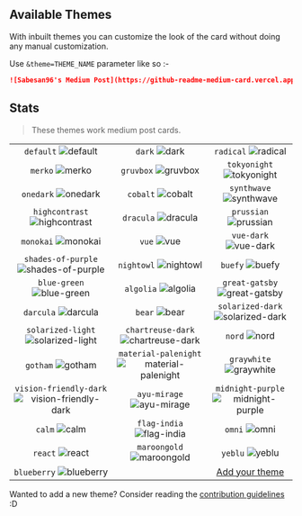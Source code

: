 ## Available Themes

<!-- DO NOT EDIT THIS FILE DIRECTLY -->

With inbuilt themes you can customize the look of the card without doing any manual customization.

Use `&theme=THEME_NAME` parameter like so :-

```md
![Sabesan96's Medium Post](https://github-readme-medium-card.vercel.app/getMediumBlogs?username=sabesan96&theme=dracula)
```

## Stats

> These themes work medium post cards.

|                                                                      |                                                                |                                                       |
| :------------------------------------------------------------------: | :------------------------------------------------------------: | :---------------------------------------------------: |
|                    `default` ![default][default]                     |                      `dark` ![dark][dark]                      |             `radical` ![radical][radical]             |
|                       `merko` ![merko][merko]                        |                 `gruvbox` ![gruvbox][gruvbox]                  |        `tokyonight` ![tokyonight][tokyonight]         |
|                    `onedark` ![onedark][onedark]                     |                   `cobalt` ![cobalt][cobalt]                   |          `synthwave` ![synthwave][synthwave]          |
|             `highcontrast` ![highcontrast][highcontrast]             |                 `dracula` ![dracula][dracula]                  |           `prussian` ![prussian][prussian]            |
|                    `monokai` ![monokai][monokai]                     |                       `vue` ![vue][vue]                        |           `vue-dark` ![vue-dark][vue-dark]            |
|       `shades-of-purple` ![shades-of-purple][shades-of-purple]       |                `nightowl` ![nightowl][nightowl]                |                `buefy` ![buefy][buefy]                |
|                `blue-green` ![blue-green][blue-green]                |                 `algolia` ![algolia][algolia]                  |     `great-gatsby` ![great-gatsby][great-gatsby]      |
|                    `darcula` ![darcula][darcula]                     |                      `bear` ![bear][bear]                      |  `solarized-dark` ![solarized-dark][solarized-dark]   |
|        `solarized-light` ![solarized-light][solarized-light]         |     `chartreuse-dark` ![chartreuse-dark][chartreuse-dark]      |                 `nord` ![nord][nord]                  |
|                      `gotham` ![gotham][gotham]                      | `material-palenight` ![material-palenight][material-palenight] |          `graywhite` ![graywhite][graywhite]          |
| `vision-friendly-dark` ![vision-friendly-dark][vision-friendly-dark] |             `ayu-mirage` ![ayu-mirage][ayu-mirage]             | `midnight-purple` ![midnight-purple][midnight-purple] |
|                         `calm` ![calm][calm]                         |             `flag-india` ![flag-india][flag-india]             |                 `omni` ![omni][omni]                  |
|                       `react` ![react][react]                        |             `maroongold` ![maroongold][maroongold]             |                `yeblu` ![yeblu][yeblu]                |
|                 `blueberry` ![blueberry][blueberry]                  |                                                                |              [Add your theme][add-theme]              |

[default]: https://github-readme-medium-card.vercel.app/getMediumBlogs?username=sabesan96&limit=1&theme=light
[dark]: https://github-readme-medium-card.vercel.app/getMediumBlogs?username=sabesan96&limit=1&theme=dark
[radical]: https://github-readme-medium-card.vercel.app/getMediumBlogs?username=sabesan96&limit=1&theme=radical
[merko]: https://github-readme-medium-card.vercel.app/getMediumBlogs?username=sabesan96&limit=1&theme=merko
[gruvbox]: https://github-readme-medium-card.vercel.app/getMediumBlogs?username=sabesan96&limit=1&theme=gruvbox
[tokyonight]: https://github-readme-medium-card.vercel.app/getMediumBlogs?username=sabesan96&limit=1&theme=tokyonight
[onedark]: https://github-readme-medium-card.vercel.app/getMediumBlogs?username=sabesan96&limit=1&theme=onedark
[cobalt]: https://github-readme-medium-card.vercel.app/getMediumBlogs?username=sabesan96&limit=1&theme=cobalt
[synthwave]: https://github-readme-medium-card.vercel.app/getMediumBlogs?username=sabesan96&limit=1&theme=synthwave
[highcontrast]: https://github-readme-medium-card.vercel.app/getMediumBlogs?username=sabesan96&limit=1&theme=highcontrast
[dracula]: https://github-readme-medium-card.vercel.app/getMediumBlogs?username=sabesan96&limit=1&theme=dracula
[prussian]: https://github-readme-medium-card.vercel.app/getMediumBlogs?username=sabesan96&limit=1&theme=prussian
[monokai]: https://github-readme-medium-card.vercel.app/getMediumBlogs?username=sabesan96&limit=1&theme=monokai
[vue]: https://github-readme-medium-card.vercel.app/getMediumBlogs?username=sabesan96&limit=1&theme=vue
[vue-dark]: https://github-readme-medium-card.vercel.app/getMediumBlogs?username=sabesan96&limit=1&theme=vue-dark
[shades-of-purple]: https://github-readme-medium-card.vercel.app/getMediumBlogs?username=sabesan96&limit=1&theme=shades-of-purple
[nightowl]: https://github-readme-medium-card.vercel.app/getMediumBlogs?username=sabesan96&limit=1&theme=nightowl
[buefy]: https://github-readme-medium-card.vercel.app/getMediumBlogs?username=sabesan96&limit=1&theme=buefy
[blue-green]: https://github-readme-medium-card.vercel.app/getMediumBlogs?username=sabesan96&limit=1&theme=blue-green
[algolia]: https://github-readme-medium-card.vercel.app/getMediumBlogs?username=sabesan96&limit=1&theme=algolia
[great-gatsby]: https://github-readme-medium-card.vercel.app/getMediumBlogs?username=sabesan96&limit=1&theme=great-gatsby
[darcula]: https://github-readme-medium-card.vercel.app/getMediumBlogs?username=sabesan96&limit=1&theme=darcula
[bear]: https://github-readme-medium-card.vercel.app/getMediumBlogs?username=sabesan96&limit=1&theme=bear
[solarized-dark]: https://github-readme-medium-card.vercel.app/getMediumBlogs?username=sabesan96&limit=1&theme=solarized-dark
[solarized-light]: https://github-readme-medium-card.vercel.app/getMediumBlogs?username=sabesan96&limit=1&theme=solarized-light
[chartreuse-dark]: https://github-readme-medium-card.vercel.app/getMediumBlogs?username=sabesan96&limit=1&theme=chartreuse-dark
[nord]: https://github-readme-medium-card.vercel.app/getMediumBlogs?username=sabesan96&limit=1&theme=nord
[gotham]: https://github-readme-medium-card.vercel.app/getMediumBlogs?username=sabesan96&limit=1&theme=gotham
[material-palenight]: https://github-readme-medium-card.vercel.app/getMediumBlogs?username=sabesan96&limit=1&theme=material-palenight
[graywhite]: https://github-readme-medium-card.vercel.app/getMediumBlogs?username=sabesan96&limit=1&theme=graywhite
[vision-friendly-dark]: https://github-readme-medium-card.vercel.app/getMediumBlogs?username=sabesan96&limit=1&theme=vision-friendly-dark
[ayu-mirage]: https://github-readme-medium-card.vercel.app/getMediumBlogs?username=sabesan96&limit=1&theme=ayu-mirage
[midnight-purple]: https://github-readme-medium-card.vercel.app/getMediumBlogs?username=sabesan96&limit=1&theme=midnight-purple
[calm]: https://github-readme-medium-card.vercel.app/getMediumBlogs?username=sabesan96&limit=1&theme=calm
[flag-india]: https://github-readme-medium-card.vercel.app/getMediumBlogs?username=sabesan96&limit=1&theme=flag-india
[omni]: https://github-readme-medium-card.vercel.app/getMediumBlogs?username=sabesan96&limit=1&theme=omni
[react]: https://github-readme-medium-card.vercel.app/getMediumBlogs?username=sabesan96&limit=1&theme=react
[maroongold]: https://github-readme-medium-card.vercel.app/getMediumBlogs?username=sabesan96&limit=1&theme=maroongold
[yeblu]: https://github-readme-medium-card.vercel.app/getMediumBlogs?username=sabesan96&limit=1&theme=yeblu
[blueberry]: https://github-readme-medium-card.vercel.app/getMediumBlogs?username=sabesan96&limit=1&theme=blueberry
[add-theme]: https://github.com/sabesansathananthan/github-readme-medium-card/edit/master/config.js

Wanted to add a new theme? Consider reading the [contribution guidelines](../CONTRIBUTING.md#themes-contribution) :D
